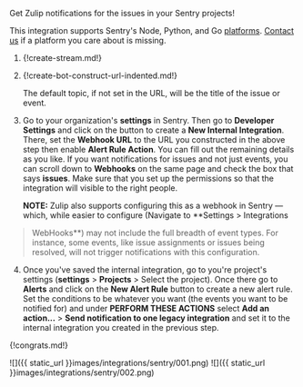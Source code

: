 Get Zulip notifications for the issues in your Sentry projects!

This integration supports Sentry's Node, Python, and Go
[platforms](https://sentry.io/platforms/).  [Contact
us](/help/contact-support) if a platform you care about is missing.

1. {!create-stream.md!}

2. {!create-bot-construct-url-indented.md!}

    The default topic, if not set in the URL, will be the title of the
    issue or event.

3. Go to your organization's **settings** in Sentry. Then go to
**Developer Settings** and click on the button to create a
**New Internal Integration**. There, set the **Webhook URL** to
the URL you constructed in the above step then enable
**Alert Rule Action**. You can fill out the remaining details as
you like. If you want notifications for issues and not just events,
you can scroll down to **Webhooks** on the same page and check the
box that says **issues**. Make sure that you set up the permissions
so that the integration will visible to the right people.

    **NOTE:** Zulip also supports configuring this as a webhook in Sentry
&mdash; which, while easier to configure (Navigate to **Settings > Integrations
> WebHooks**) may not include the full breadth of event types. For instance,
some events, like issue assignments or issues being resolved, will not trigger
notifications with this configuration.

4. Once you've saved the internal integration, go to you're project's
settings (**settings** > **Projects** > Select the project). Once
there go to **Alerts** and click on the **New Alert Rule** button to
create a new alert rule. Set the conditions to be whatever you want
(the events you want to be notified for) and under
**PERFORM THESE ACTIONS** select **Add an action...** >
**Send notification to one legacy integration** and set it to the
internal integration you created in the previous step.

{!congrats.md!}

![]({{ static_url }}images/integrations/sentry/001.png)
![]({{ static_url }}images/integrations/sentry/002.png)
